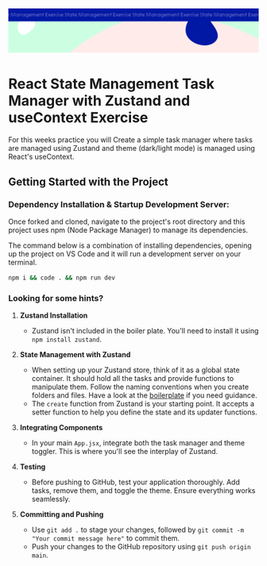 <h1 align="center">
  <a href="">
    <img src="/src/assets/state-management.svg" alt="Boiler Plate">
  </a>
</h1>

# React State Management Task Manager with Zustand and useContext Exercise

For this weeks practice you will Create a simple task manager where tasks are managed using Zustand and theme (dark/light mode) is managed using React's useContext.

## Getting Started with the Project

### Dependency Installation & Startup Development Server:

Once forked and cloned, navigate to the project's root directory and this project uses npm (Node Package Manager) to manage its dependencies.

The command below is a combination of installing dependencies, opening up the project on VS Code and it will run a development server on your terminal.

```bash
npm i && code . && npm run dev
```

### Looking for some hints?
1.  **Zustand Installation**
    - Zustand isn't included in the boiler plate. You'll need to install it using `npm install zustand`.

2.  **State Management with Zustand**
    - When setting up your Zustand store, think of it as a global state container. It should hold all the tasks and provide functions to manipulate them. Follow the naming conventions when you create folders and files. Have a look at the [boilerplate](https://github.com/Technigo/react-zustand-boiler-plate) if you need guidance.
    - The `create` function from Zustand is your starting point. It accepts a setter function to help you define the state and its updater functions.

3.  **Integrating Components**
    - In your main `App.jsx`, integrate both the task manager and theme toggler. This is where you'll see the interplay of Zustand.

4.  **Testing**
    - Before pushing to GitHub, test your application thoroughly. Add tasks, remove them, and toggle the theme. Ensure everything works seamlessly.

6.  **Committing and Pushing**
    - Use `git add .` to stage your changes, followed by `git commit -m "Your commit message here"` to commit them.
    - Push your changes to the GitHub repository using `git push origin main`.
